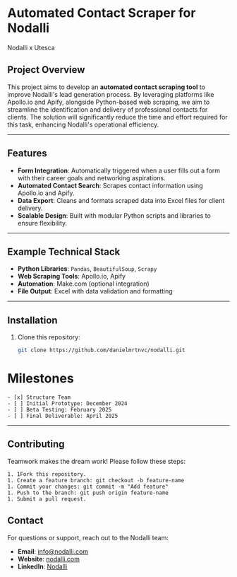 # Automated Contact Scraper for Nodalli

Nodalli x Utesca

## Project Overview

This project aims to develop an **automated contact scraping tool** to improve Nodalli's lead generation process. By leveraging platforms like Apollo.io and Apify, alongside Python-based web scraping, we aim to streamline the identification and delivery of professional contacts for clients. The solution will significantly reduce the time and effort required for this task, enhancing Nodalli's operational efficiency.

---

## Features

- **Form Integration**: Automatically triggered when a user fills out a form with their career goals and networking aspirations.
- **Automated Contact Search**: Scrapes contact information using Apollo.io and Apify.
- **Data Export**: Cleans and formats scraped data into Excel files for client delivery.
- **Scalable Design**: Built with modular Python scripts and libraries to ensure flexibility.

---

## Example Technical Stack

- **Python Libraries**: `Pandas`, `BeautifulSoup`, `Scrapy`
- **Web Scraping Tools**: Apollo.io, Apify
- **Automation**: Make.com (optional integration)
- **File Output**: Excel with data validation and formatting

---

## Installation

1. Clone this repository:
   ```bash
   git clone https://github.com/danielmrtnvc/nodalli.git


# Milestones

    - [x] Structure Team
    - [ ] Initial Prototype: December 2024
    - [ ] Beta Testing: February 2025
    - [ ] Final Deliverable: April 2025

---

## Contributing

Teamwork makes the dream work! Please follow these steps:

    1. 1Fork this repository.
    1. Create a feature branch: git checkout -b feature-name
    1. Commit your changes: git commit -m "Add feature"
    1. Push to the branch: git push origin feature-name
    1. Submit a pull request.

## Contact

For questions or support, reach out to the Nodalli team:

- **Email**: [info@nodalli.com](mailto:info@nodalli.com)
- **Website**: [nodalli.com](https://nodalli.com)
- **LinkedIn**: [Nodalli](https://www.linkedin.com/company/nodalli)


